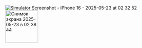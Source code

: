 ![Simulator Screenshot - iPhone 16 - 2025-05-23 at 02 32 52](https://github.com/user-attachments/assets/86351a05-90aa-4b3b-88cd-a869c36aa21e)
<img width="102" alt="Снимок экрана 2025-05-23 в 02 38 44" src="https://github.com/user-attachments/assets/dc336f2d-ad02-4479-a3ba-fe8b447c0008" />
